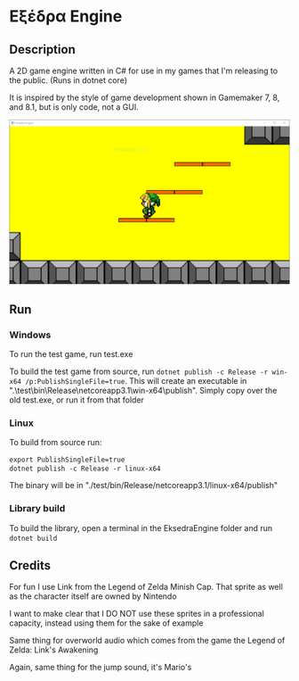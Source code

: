# Εξέδρα Engine

## Description

A 2D game engine written in C# for use in my games that I'm releasing to the public. (Runs in dotnet core)

It is inspired by the style of game development shown in Gamemaker 7, 8, and 8.1, but is only code, not a GUI.

<img src="https://github.com/blueOkiris/Eksedra-Engine/blob/master/docs/example-image.png" width="640" />

## Run

### Windows

To run the test game, run test.exe

To build the test game from source, run `dotnet publish -c Release -r win-x64 /p:PublishSingleFile=true`. This will create an executable in ".\\test\\bin\\Release\\netcoreapp3.1\\win-x64\\publish". Simply copy over the old test.exe, or run it from that folder

### Linux

To build from source run:

```
export PublishSingleFile=true
dotnet publish -c Release -r linux-x64
```

The binary will be in "./test/bin/Release/netcoreapp3.1/linux-x64/publish"

### Library build

To build the library, open a terminal in the EksedraEngine folder and run `dotnet build`

## Credits

For fun I use Link from the Legend of Zelda Minish Cap. That sprite as well as the character itself are owned by Nintendo

I want to make clear that I DO NOT use these sprites in a professional capacity, instead using them for the sake of example

Same thing for overworld audio which comes from the game the Legend of Zelda: Link's Awakening

Again, same thing for the jump sound, it's Mario's
